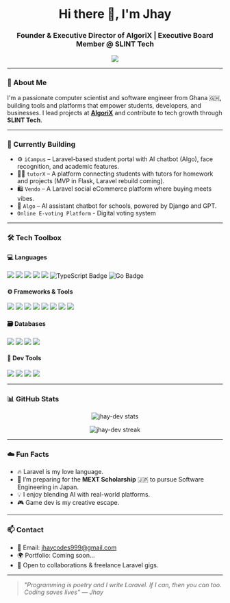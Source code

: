 <h1 align="center">Hi there 👋, I'm Jhay</h1>
<h3 align="center">Founder & Executive Director of AlgoriX | Executive Board Member @ SLINT Tech</h3>

<p align="center">
  <img src="https://readme-typing-svg.herokuapp.com?font=Fira+Code&size=22&pause=1000&color=00C3FF&center=true&vCenter=true&width=500&lines=Computer+Scientist;Software+Developer;Backend+Engineer;Laravel+Lover;Rustacean+in+Training;Startup-driven;Builder+of+Cool+Things" />
</p>

---

### 🚀 About Me

I'm a passionate computer scientist and software engineer from Ghana 🇬🇭, building tools and platforms that empower students, developers, and businesses. I lead projects at [**AlgoriX**](https://github.com/algorix) and contribute to tech growth through **SLINT Tech**.

---

### 🧠 Currently Building

- ⚙️ `iCampus` – Laravel-based student portal with AI chatbot (Algo), face recognition, and academic features.
- 🧑‍🏫 `tutorX` – A platform connecting students with tutors for homework and projects (MVP in Flask, Laravel rebuild coming).
- 🛍 `Vendo` – A Laravel social eCommerce platform where buying meets vibes.
- 🤖 `Algo` – AI assistant chatbot for schools, powered by Django and GPT.
- `Online E-voting Platform` - Digital voting system

---

### 🛠 Tech Toolbox

#### 💻 Languages
<p>
  <img src="https://img.shields.io/badge/Python-3776AB?style=for-the-badge&logo=python&logoColor=white" />
  <img src="https://img.shields.io/badge/C++-00599C?style=for-the-badge&logo=c%2B%2B&logoColor=white" />
  <img src="https://img.shields.io/badge/Rust-000000?style=for-the-badge&logo=rust&logoColor=white" />
  <img src="https://img.shields.io/badge/Java-007396?style=for-the-badge&logo=java&logoColor=white" />
  <img src="https://img.shields.io/badge/PHP-777BB4?style=for-the-badge&logo=php&logoColor=white" />
  <img src="https://img.shields.io/badge/TypeScript-3178C6?style=for-the-badge&logo=typescript&logoColor=white" alt="TypeScript Badge"/>
  <img src="https://img.shields.io/badge/Go-00ADD8?style=for-the-badge&logo=go&logoColor=white" alt="Go Badge" />
</p>

#### ⚙️ Frameworks & Tools
<p>
  <img src="https://img.shields.io/badge/Laravel-F05340?style=for-the-badge&logo=laravel&logoColor=white" />
  <img src="https://img.shields.io/badge/Vue.js-35495E?style=for-the-badge&logo=vue.js&logoColor=4FC08D" />
  <img src="https://img.shields.io/badge/Node.js-339933?style=for-the-badge&logo=node.js&logoColor=white" />
  <img src="https://img.shields.io/badge/Express.js-000000?style=for-the-badge&logo=express&logoColor=white" />
  <img src="https://img.shields.io/badge/Django-092E20?style=for-the-badge&logo=django&logoColor=white" />
  <img src="https://img.shields.io/badge/Flask-000000?style=for-the-badge&logo=flask&logoColor=white" />
  <img src="https://img.shields.io/badge/FastAPI-009688?style=for-the-badge&logo=fastapi&logoColor=white" />
  <img src="https://img.shields.io/badge/Gin-00ADD8?style=for-the-badge&logo=go&logoColor=white" />
</p>

#### 🗃 Databases
<p>
  <img src="https://img.shields.io/badge/SQLite-003B57?style=for-the-badge&logo=sqlite&logoColor=white" />
  <img src="https://img.shields.io/badge/MySQL-4479A1?style=for-the-badge&logo=mysql&logoColor=white" />
  <img src="https://img.shields.io/badge/MongoDB-47A248?style=for-the-badge&logo=mongodb&logoColor=white" />
  <img src="https://img.shields.io/badge/PostgreSQL-336791?style=for-the-badge&logo=postgresql&logoColor=white" />
</p>

#### 🧰 Dev Tools
<p>
  <img src="https://img.shields.io/badge/Git-F05032?style=for-the-badge&logo=git&logoColor=white" />
  <img src="https://img.shields.io/badge/GitBash-000000?style=for-the-badge&logo=git&logoColor=white" />
  <img src="https://img.shields.io/badge/Terminal-black?style=for-the-badge&logo=gnubash&logoColor=white" />
  <img src="https://img.shields.io/badge/VSCode-007ACC?style=for-the-badge&logo=visual%20studio%20code&logoColor=white" />
</p>

---

### 📊 GitHub Stats

<p align="center">
  <img src="https://github-readme-stats.vercel.app/api?username=jhay-dev&show_icons=true&theme=radical" alt="jhay-dev stats" />
</p>

<p align="center">
  <img src="https://github-readme-streak-stats.herokuapp.com/?user=jhay-dev&theme=radical" alt="jhay-dev streak" />
</p>

---

### ☁️ Fun Facts

- 🔥 Laravel is my love language.
- 🧠 I’m preparing for the **MEXT Scholarship** 🇯🇵 to pursue Software Engineering in Japan.
- 💡 I enjoy blending AI with real-world platforms.
- 🎮 Game dev is my creative escape.

---

### 📫 Contact

- 💌 Email: [jhaycodes999@gmail.com](mailto:jhaycodes999@gmail.com)
- 🌍 Portfolio: Coming soon...
- 🤝 Open to collaborations & freelance Laravel gigs.

---

> *"Programming is poetry and I write Laravel.
    If I can, then you can too. Coding saves lives" 
    — Jhay*

